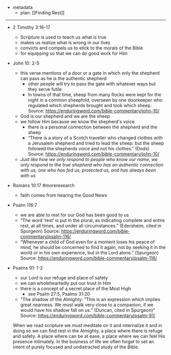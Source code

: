 - metadata
	- plan: [[Finding Rest]]

---

- 2 Timothy 3:16-17
	- Scripture is used to teach us what is true
	- makes us realize what is wrong in our lives
	- convicts and compels us to stick to the morals of the Bible
	- for equipping so that we can do good work for Him
- John 10: 2-5
	- this verse mentions of a door or a gate in which only the shepherd can pass as he is the authentic shepherd
		- other people will try to pass the gate with whatever ways but they serve futile
		- In towns of that time, sheep from many flocks were kept for the night in a common sheepfold, overseen by one doorkeeper who regulated which shepherds brought and took which sheep. 
		   Source: https://enduringword.com/bible-commentary/john-10/
	- God is our shepherd and we are the sheep
	- we follow Him because we know the shepherd's voice
		- there is a personal connection between the shepherd and the sheep
		- “There is a story of a Scotch traveller who changed clothes with a Jerusalem shepherd and tried to lead the sheep: but the sheep followed the shepherds voice and not his clothes.” (Dods)
			Source: https://enduringword.com/bible-commentary/john-10/
	- *Just like how we only respond to people who know our name, we only respond to the true shepherd who has an authentic connection with us, one who has fed us, protected us, and has always been with us*
- Romans 10:17 #moreresearch 
	- faith comes from hearing the Good News
- Psalm 116:7
	- we are able to rest for our God has been good to us
	- “The word ‘rest’ is put in the plural, as indicating complete and entire rest, at all times, and under all circumstances.” (Edersheim, cited in Spurgeon)
		Source: https://enduringword.com/bible-commentary/psalm-116/
	- “Whenever a child of God even for a moment loses his peace of mind, he should be concerned to find it again, not by seeking it in the world or in his own experience, but in the Lord alone.” (Spurgeon)
		Source: https://enduringword.com/bible-commentary/psalm-116/
- Psalms 91: 1-2
	- our Lord is our refuge and place of safety
	- we can wholeheartedly put our trust in Him
	- there is a concept of a secret place of the Most High
		- see Psalm 27:5, Psalms 31:20
	- "The shadow of the Almighty: “This is an expression which implies great nearness. We must walk very close to a companion, if we would have his shadow fall on us.” (Duncan, cited in Spurgeon)"
		Source: https://enduringword.com/bible-commentary/psalm-91/
		
	When we read scripture we must meditate on it and internalize it and in doing so we can find rest in the Almighty, a place where there is refuge and safety. A place where can be at ease, a place where we can feel His presence intimately. In the business of life we often forget to set an intent of purely focused and undistracted study of the Bible.